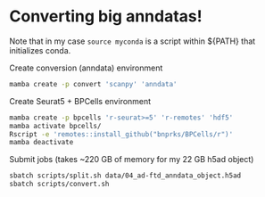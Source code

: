 # Converting big anndatas!
Note that in my case `source myconda` is a script within ${PATH} that initializes conda.

Create conversion (anndata) environment
```bash
mamba create -p convert 'scanpy' 'anndata'
```


Create Seurat5 + BPCells environment
```bash
mamba create -p bpcells 'r-seurat>=5' 'r-remotes' 'hdf5'
mamba activate bpcells/
Rscript -e 'remotes::install_github("bnprks/BPCells/r")'
mamba deactivate
```

Submit jobs (takes ~220 GB of memory for my 22 GB h5ad object)

```bash
sbatch scripts/split.sh data/04_ad-ftd_anndata_object.h5ad
sbatch scripts/convert.sh
```
